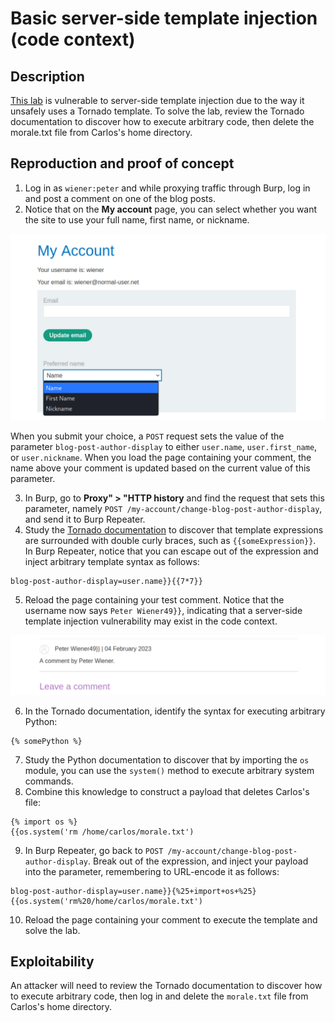 # Basic server-side template injection (code context)

## Description

[This lab](https://portswigger.net/web-security/server-side-template-injection/exploiting/lab-server-side-template-injection-basic-code-context) is vulnerable to server-side template injection due to the way it unsafely uses a Tornado template. To solve the lab, review the Tornado documentation to discover how to execute arbitrary code, then delete the morale.txt file from Carlos's home directory.

## Reproduction and proof of concept

1. Log in as `wiener:peter` and while proxying traffic through Burp, log in and post a comment on one of the blog posts.
2. Notice that on the **My account** page, you can select whether you want the site to use your full name, first name, or nickname. 

![SSTI](../../_static/images/ssti1.png)

When you submit your choice, a ``POST`` request sets the value of the parameter ``blog-post-author-display`` to either ``user.name``, ``user.first_name``, or ``user.nickname``. When you load the page containing your comment, the name above your comment is updated based on the current value of this parameter.

3. In Burp, go to **Proxy" > "HTTP history** and find the request that sets this parameter, namely ``POST /my-account/change-blog-post-author-display``, and send it to Burp Repeater.
4. Study the [Tornado documentation](https://www.tornadoweb.org/en/stable/template.html) to discover that template expressions are surrounded with double curly braces, such as ``{{someExpression}}``. In Burp Repeater, notice that you can escape out of the expression and inject arbitrary template syntax as follows:

```text
blog-post-author-display=user.name}}{{7*7}}
```

5. Reload the page containing your test comment. Notice that the username now says ``Peter Wiener49}}``, indicating that a server-side template injection vulnerability may exist in the code context.

![SSTI](../../_static/images/ssti2.png)

6. In the Tornado documentation, identify the syntax for executing arbitrary Python:

```text
{% somePython %}
```

7. Study the Python documentation to discover that by importing the ``os`` module, you can use the ``system()`` method to execute arbitrary system commands.
8. Combine this knowledge to construct a payload that deletes Carlos's file:

```text
{% import os %}
{{os.system('rm /home/carlos/morale.txt')
```

9. In Burp Repeater, go back to ``POST /my-account/change-blog-post-author-display``. Break out of the expression, and inject your payload into the parameter, remembering to URL-encode it as follows:

```text
blog-post-author-display=user.name}}{%25+import+os+%25}{{os.system('rm%20/home/carlos/morale.txt')
```

10. Reload the page containing your comment to execute the template and solve the lab.


## Exploitability

An attacker will need to review the Tornado documentation to discover how to execute arbitrary code, then log in and delete the `morale.txt` file from Carlos's home directory. 

